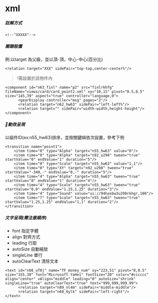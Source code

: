# xml

##### 註解方式

```
<!--"XXXXX"-->
```

##### 關聯設置

例:以target 為父級，並以頂-頂，中心-中心\(百分比\)

```
<relation target="XXX" sidePair="top-top,center-center%"/>
```

> !需設置於該物件內

```
<component id="n63_finl" name="p2" src="finlrkhfg" fileName="views/card/card_point2.xml" xy="10,15" pivot="0.5,0.5" size="145,39" aspect="true" controller="language,0">
      <gearDisplay controller="msg" pages="2"/>
      <relation target="n62_hw63" sidePair="left-left%"/>
      <relation target="" sidePair="width-width,height-height"/>
</component>
```

##### 動效呈現

以組件ID\(ex:n55\_hw63\)排序，並按關鍵幀依次設置，參考下例

```
<transition name="point1">
    <item time="0" type="Alpha" target="n55_hw63" value="0"/>
    <item time="0" type="Alpha" target="n92_u298" tween="true" startValue="0" endValue="1" duration="5"/>
    <item time="0" type="Scale" target="n55_hw63" value="1,1"/>
    <item time="0" type="XY" target="n92_u298" tween="true" startValue="-340,-" endValue="0,-" duration="5"/>
    <item time="4" type="Alpha" target="n55_hw63" tween="true" startValue="0" endValue="1" duration="4"/>
    <item time="4" type="Scale" target="n55_hw63" tween="true" startValue="0,0" endValue="1.25,1.25" duration="3"/>
    <item time="4" type="Sound" value="ui://94hasbw3u298rkhgr,100"/>
    <item time="7" type="Scale" target="n55_hw63" tween="true" startValue="1.25,1.25" endValue="1,1" duration="2"/>
</transition>
```

##### 文字呈現\(需注意順序\)

* font 指定字體
* align 對齊方式
* leading 行距
* autoSize 自動縮放
* singleLine 單行
* autoClearText 清除文本

```
<text id="n66_uf0j" name="TF_money_num" xy="223,51" pivot="0,0.5" size="155,30" font="Microsoft YaHei" fontSize="20" color="#cccccc" align="center" vAlign="middle" leading="0" autoSize="shrink" singleLine="true" autoClearText="true" text="999,999,999.99">
      <relation target="n89_nl4m" sidePair="middle-middle"/>
      <relation target="n60_6ylk" sidePair="left-right"/>
</text>
```



